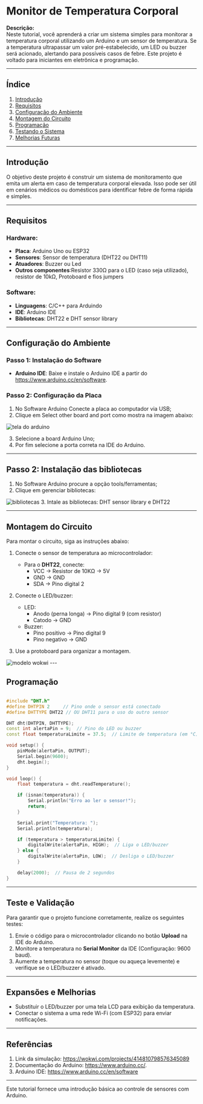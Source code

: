 # Monitor de Temperatura Corporal

**Descrição:**  
Neste tutorial, você aprenderá a criar um sistema simples para monitorar a temperatura corporal utilizando um Arduino e um sensor de temperatura. Se a temperatura ultrapassar um valor pré-estabelecido, um LED ou buzzer será acionado, alertando para possíveis casos de febre. Este projeto é voltado para iniciantes em eletrônica e programação.

---

## Índice

1. [Introdução](#introdução)  
2. [Requisitos](#requisitos)  
3. [Configuração do Ambiente](#configuração-do-ambiente)  
4. [Montagem do Circuito](#montagem-do-circuito)  
5. [Programação](#programação)  
6. [Testando o Sistema](#testando-o-sistema)  
7. [Melhorias Futuras](#melhorias-futuras)

---

## Introdução  

O objetivo deste projeto é construir um sistema de monitoramento que emita um alerta em caso de temperatura corporal elevada. Isso pode ser útil em cenários médicos ou domésticos para identificar febre de forma rápida e simples.

---

## Requisitos  

### **Hardware:**  
- **Placa**: Arduino Uno ou ESP32  
- **Sensores**: Sensor de temperatura (DHT22 ou DHT11)  
- **Atuadores**: Buzzer ou Led 
- **Outros componentes**:Resistor 330Ω para o LED (caso seja utilizado), resistor de 10kΩ, Protoboard e fios jumpers  

### **Software:**  
- **Linguagens**: C/C++ para Arduindo
- **IDE**: Arduino IDE  
- **Bibliotecas**: DHT22 e DHT sensor library
---

## Configuração do Ambiente

### Passo 1: Instalação do Software

- **Arduino IDE**: Baixe e instale o Arduino IDE a partir do https://www.arduino.cc/en/software.
  

### Passo 2: Configuração da Placa

1. No Software Arduino Conecte a placa ao computador via USB;
2. Clique em Select other board and port como mostra na imagem abaixo:
   
  <img src="tela_arduino.png" alt="tela do arduino" />
  
3. Selecione a board Arduino Uno;
4. Por fim selecione a porta correta na IDE do Arduino.
   
---
## Passo 2: Instalação das bibliotecas

1. No Software Arduino procure a opção tools/ferramentas;
2. Clique em gerenciar bibliotecas:
   
  <img src="bibliotecas.png" alt="bibliotecas" />
3. Intale as bibliotecas: DHT sensor library e DHT22

---


## Montagem do Circuito 

Para montar o circuito, siga as instruções abaixo:

1. Conecte o sensor de temperatura ao microcontrolador:  
   - Para o **DHT22**, conecte:  
     - VCC -> Resistor de 10KΩ -> 5V  
     - GND -> GND  
     - SDA -> Pino digital 2  

2. Conecte o LED/buzzer:
   - LED:  
     - Anodo (perna longa) -> Pino digital 9 (com resistor)  
     - Catodo -> GND  
   - Buzzer:  
     - Pino positivo -> Pino digital 9  
     - Pino negativo -> GND  

3. Use a protoboard para organizar a montagem.

<img src="circuito.png" alt="modelo wokwi" />
---

## Programação  

```cpp

#include "DHT.h"
#define DHTPIN 2     // Pino onde o sensor está conectado
#define DHTTYPE DHT22 // OU DHT11 para o uso do outro sensor

DHT dht(DHTPIN, DHTTYPE);
const int alertaPin = 9;  // Pino do LED ou buzzer
const float temperaturaLimite = 37.5;  // Limite de temperatura (em °C)

void setup() {
    pinMode(alertaPin, OUTPUT);
    Serial.begin(9600);
    dht.begin();
}

void loop() {
    float temperatura = dht.readTemperature();

    if (isnan(temperatura)) {
        Serial.println("Erro ao ler o sensor!");
        return;
    }

    Serial.print("Temperatura: ");
    Serial.println(temperatura);

    if (temperatura > temperaturaLimite) {
        digitalWrite(alertaPin, HIGH);  // Liga o LED/buzzer
    } else {
        digitalWrite(alertaPin, LOW);  // Desliga o LED/buzzer
    }

    delay(2000);  // Pausa de 2 segundos
}
```

---

## Teste e Validação

Para garantir que o projeto funcione corretamente, realize os seguintes testes:

1. Envie o código para o microcontrolador clicando no botão **Upload** na IDE do Arduino.  
2. Monitore a temperatura no **Serial Monitor** da IDE (Configuração: 9600 baud).  
3. Aumente a temperatura no sensor (toque ou aqueça levemente) e verifique se o LED/buzzer é ativado.  

---

## Expansões e Melhorias

- Substituir o LED/buzzer por uma tela LCD para exibição da temperatura.  
- Conectar o sistema a uma rede Wi-Fi (com ESP32) para enviar notificações.  

---

## Referências

1. Link da simulação: https://wokwi.com/projects/414810798576345089
2. Documentação do Arduino: https://www.arduino.cc/.
3. Arduino IDE: https://www.arduino.cc/en/software

---

Este tutorial fornece uma introdução básica ao controle de sensores com Arduino.
